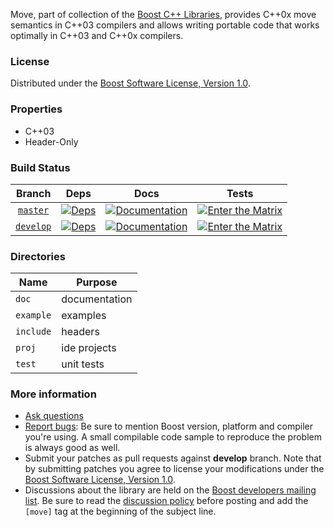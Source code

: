 Move, part of collection of the [Boost C++ Libraries](http://github.com/boostorg), provides C++0x move semantics in C++03 compilers and allows writing portable code that works optimally in C++03 and C++0x compilers.

### License

Distributed under the [Boost Software License, Version 1.0](http://www.boost.org/LICENSE_1_0.txt).

### Properties

* C++03
* Header-Only

### Build Status

Branch          | Deps | Docs | Tests |
:-------------: | ---- | ---- | ----- |
[`master`](https://github.com/boostorg/move/tree/master) | [![Deps](https://img.shields.io/badge/deps-master-brightgreen.svg)](https://pdimov.github.io/boostdep-report/master/move.html) | [![Documentation](https://img.shields.io/badge/docs-master-brightgreen.svg)](http://www.boost.org/doc/libs/master/doc/html/move.html) | [![Enter the Matrix](https://img.shields.io/badge/matrix-master-brightgreen.svg)](http://www.boost.org/development/tests/master/developer/move.html)
[`develop`](https://github.com/boostorg/move/tree/develop) | [![Deps](https://img.shields.io/badge/deps-develop-brightgreen.svg)](https://pdimov.github.io/boostdep-report/develop/move.html) | [![Documentation](https://img.shields.io/badge/docs-develop-brightgreen.svg)](http://www.boost.org/doc/libs/develop/doc/html/move.html) | [![Enter the Matrix](https://img.shields.io/badge/matrix-develop-brightgreen.svg)](http://www.boost.org/development/tests/develop/developer/move.html)

### Directories

| Name        | Purpose                        |
| ----------- | ------------------------------ |
| `doc`       | documentation                  |
| `example`   | examples                       |
| `include`   | headers                        |
| `proj`      | ide projects                   |
| `test`      | unit tests                     |

### More information

* [Ask questions](http://stackoverflow.com/questions/ask?tags=c%2B%2B,boost,boost-move)
* [Report bugs](https://github.com/boostorg/move/issues): Be sure to mention Boost version, platform and compiler you're using. A small compilable code sample to reproduce the problem is always good as well.
* Submit your patches as pull requests against **develop** branch. Note that by submitting patches you agree to license your modifications under the [Boost Software License, Version 1.0](http://www.boost.org/LICENSE_1_0.txt).
* Discussions about the library are held on the [Boost developers mailing list](http://www.boost.org/community/groups.html#main). Be sure to read the [discussion policy](http://www.boost.org/community/policy.html) before posting and add the `[move]` tag at the beginning of the subject line.

